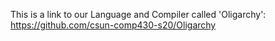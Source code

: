 This is a link to our Language and Compiler called 'Oligarchy':
https://github.com/csun-comp430-s20/Oligarchy
